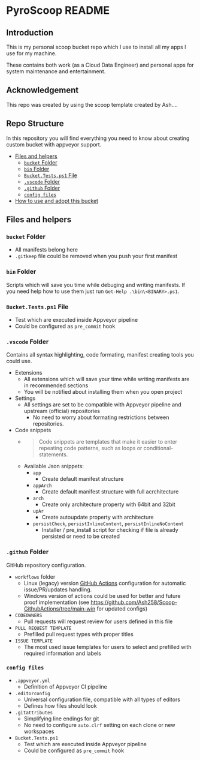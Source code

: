 # PyroScoop README

## Introduction

This is my personal scoop bucket repo which I use to install all my apps I use for my machine. 

These contains both work (as a Cloud Data Engineer) and personal apps for system maintenance and entertainment.

## Acknowledgement

This repo was created by using the scoop template created by Ash....

## Repo Structure

In this repository you will find everything you need to know about creating custom bucket with appveyor support.

- [Files and helpers](#files-and-helpers)
    - [`bucket` Folder](#bucket-folder)
    - [`bin` Folder](#bin-folder)
    - [`Bucket.Tests.ps1` File](#buckettestsps1-file)
    - [`.vscode` Folder](#vscode-folder)
    - [`.github` Folder](#github-folder)
    - [`config files`](#config-files)
- [How to use and adopt this bucket](#how-to-use-and-adopt-this-bucket)

## Files and helpers

### `bucket` Folder

- All manifests belong here
- `.gitkeep` file could be removed when you push your first manifest

### `bin` Folder

Scripts which will save you time while debuging and writing manifests.
If you need help how to use them just run `Get-Help .\bin\<BINARY>.ps1`.

### `Bucket.Tests.ps1` File

- Test which are executed inside Appveyor pipeline
- Could be configured as `pre_commit` hook

### `.vscode` Folder

Contains all syntax highlighting, code formating, manifest creating tools you could use.

- Extensions
    - All extensions which will save your time while writing manifests are in recommended sections
    - You will be notified about installing them when you open project
- Settings
    - All settings are set to be compatible with Appveyor pipeline and upstream (official) repositories
        - No need to worry about formating restrictions between repositories.
- Code snippets
    - > Code snippets are templates that make it easier to enter repeating code patterns, such as loops or conditional-statements.
    - Available Json snippets:
        - `app`
            - Create default manifest structure
        - `appArch`
            - Create default manifest structure with full acrchitecture
        - `arch`
            - Create only architecture property with 64bit and 32bit
        - `upAr`
            - Create autoupdate property with architecture
        - `persistCheck`, `persistInlineContent`, `persistInlineNoContent`
            - Installer / pre_install script for checking if file is already persisted or need to be created

### `.github` Folder

GitHub repository configuration.

- `workflows` folder
    - Linux (legacy) version [GitHub Actions](https://github.com/features/actions) configuration for automatic issue/PR/updates handling.
    - Windows version of actions could be used for better and future proof implementation (see <https://github.com/Ash258/Scoop-GithubActions/tree/main-win> for updated configs)
- `CODEOWNERS`
    - Pull requests will request review for users defined in this file
- `PULL REQUEST TEMPLATE`
    - Prefilled pull request types with proper titles
- `ISSUE TEMPLATE`
    - The most used issue templates for users to select and prefilled with required information and labels

### `config files`

- `.appveyor.yml`
    - Definition of Appveyor CI pipeline
- `.editorconfig`
    - Universal configuration file, compatible with all types of editors
    - Defines how files should look
- `.gitattributes`
    - Simplifying line endings for git
    - No need to configure `auto.clrf` setting on each clone or new workspaces
- `Bucket.Tests.ps1`
    - Test which are executed inside Appveyor pipeline
    - Could be configured as `pre_commit` hook
